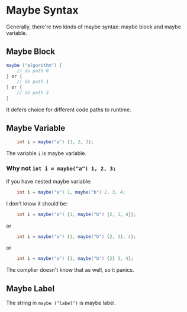 # Maybe Syntax

Generally, there're two kinds of maybe syntax: maybe block and maybe variable.

## Maybe Block
```java
maybe ("algorithm") {
    // do path 0
} or {
    // do path 1
} or {
    // do path 2
}
```

It defers choice for different code paths to runtime.

## Maybe Variable
```java
    int i = maybe("a") {1, 2, 3};
```

The variable `i` is maybe variable.

### Why not `int i = maybe("a") 1, 2, 3;`

If you have nested maybe variable:
```Java
    int i = maybe("a") 1, maybe("b") 2, 3, 4;
```

I don't know it should be:
```Java
    int i = maybe("a") {1, maybe("b") {2, 3, 4}};
```
or
```Java
    int i = maybe("a") {1, maybe("b") {2, 3}, 4};
```
or
```Java
    int i = maybe("a") {1, maybe("b") {2} 3, 4};
```

The complier doesn't know that as well, so it panics.

## Maybe Label
The string in `maybe ("label")` is maybe label.
